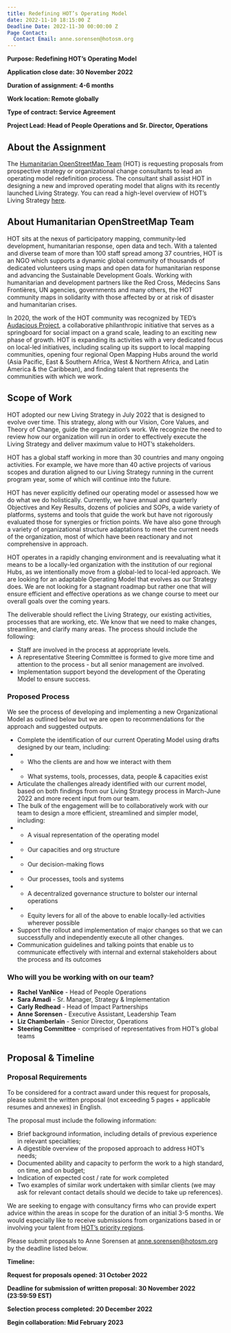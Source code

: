 ```yaml
---
title: Redefining HOT’s Operating Model
date: 2022-11-10 18:15:00 Z
Deadline Date: 2022-11-30 00:00:00 Z
Page Contact:
  Contact Email: anne.sorensen@hotosm.org
---
```


**Purpose: Redefining HOT’s Operating Model**

**Application close date: 30 November 2022**

**Duration of assignment: 4-6 months**

**Work location: Remote globally**

**Type of contract: Service Agreement**

**Project Lead: Head of People Operations  and Sr. Director, Operations**

## About the Assignment

The [Humanitarian OpenStreetMap Team](https://www.hotosm.org/) (HOT) is requesting proposals from prospective strategy or organizational change consultants to lead an operating model redefinition process. The consultant shall assist HOT in designing a new and improved operating model that aligns with its recently launched Living Strategy. You can read a high-level overview of HOT’s Living Strategy [here](https://docs.google.com/presentation/d/14lCmvgZg3SY6Wbsjq7uh6NQ-lXabk4zc/edit#slide=id.p1).

## About Humanitarian OpenStreetMap Team 

HOT sits at the nexus of participatory mapping, community-led development, humanitarian response, open data and tech. With a talented and diverse team of more than 100 staff spread among 37 countries, HOT is an NGO which supports a dynamic global community of thousands of dedicated volunteers using maps and open data for humanitarian response and advancing the Sustainable Development Goals. Working with humanitarian and development partners like the Red Cross, Médecins Sans Frontières, UN agencies, governments and many others, the HOT community maps in solidarity with those affected by or at risk of disaster and humanitarian crises.

In 2020, the work of the HOT community was recognized by TED’s [Audacious Project](https://www.ted.com/talks/rebecca_firth_can_we_call_it_a_world_map_if_it_s_missing_a_billion_people), a collaborative philanthropic initiative that serves as a springboard for social impact on a grand scale, leading to an exciting new phase of growth. HOT is expanding its activities with a very dedicated focus on local-led initiatives, including scaling up its support to local mapping communities, opening four regional Open Mapping Hubs around the world (Asia Pacific, East & Southern Africa, West & Northern Africa, and Latin America & the Caribbean), and finding talent that represents the communities with which we work.


## Scope of Work

HOT adopted our new Living Strategy in July 2022 that is designed to evolve over time. This strategy, along with our Vision, Core Values, and Theory of Change, guide the organization’s work. We recognize the need to review how our organization will run in order to effectively execute the Living Strategy and deliver maximum value to HOT’s stakeholders.

HOT has a global staff working in more than 30 countries and many ongoing activities. For example, we have more than 40 active projects of various scopes and duration aligned to our Living Strategy running in the current program year, some of which will continue into the future. 

HOT has never explicitly defined our operating model or assessed how we do what we do holistically. Currently, we have annual and quarterly Objectives and Key Results, dozens of policies and SOPs, a wide variety of platforms, systems and tools that guide the work but have not rigorously evaluated those for synergies or friction points. We have also gone through a variety of organizational structure adaptations to meet the current needs of the organization, most of which have been reactionary and not comprehensive in approach.

HOT operates in a rapidly changing environment and is reevaluating what it means to be a locally-led organization with the institution of our regional Hubs, as we intentionally move from a global-led to local-led approach. We are looking for an adaptable Operating Model that evolves as our Strategy does. We are not looking for a stagnant roadmap but rather one that will ensure efficient and effective operations as we change course to meet our overall goals over the coming years. 

The deliverable should reflect the Living Strategy, our existing activities, processes that are working, etc. We know that we need to make changes, streamline, and clarify many areas. The process should include the following:
* Staff are involved in the process at appropriate levels.
* A representative Steering Committee is formed to give more time and attention to the process - but all senior management are involved.
* Implementation support beyond the development of the Operating Model to ensure success. 

### Proposed Process
We see the process of developing and implementing a new Organizational Model as outlined below but we are open to recommendations for the approach and suggested outputs.
* Complete the identification of our current Operating Model using drafts designed by our team, including:
* * Who the clients are and how we interact with them
* * What systems, tools, processes, data, people & capacities exist
* Articulate the challenges already identified with our current model, based on both findings from our Living Strategy process in March-June 2022 and more recent input from our team. 
* The bulk of the engagement will be to collaboratively work with our team to design a more efficient, streamlined and simpler model, including:
* * A visual representation of the operating model
* * Our capacities and org structure
* * Our decision-making flows
* * Our processes, tools and systems
* * A decentralized governance structure to bolster our internal operations
* * Equity levers for all of the above to enable locally-led activities wherever possible
* Support the rollout and implementation of major changes so that we can successfully and independently execute all other changes.
* Communication guidelines and talking points that enable us to communicate effectively with internal and external stakeholders about the process and its outcomes

### Who will you be working with on our team?
* **Rachel VanNice** - Head of People Operations
* **Sara Amadi** - Sr. Manager, Strategy & Implementation
* **Carly Redhead** - Head of Impact Partnerships
* **Anne Sorensen** - Executive Assistant, Leadership Team
* **Liz Chamberlain** - Senior Director, Operations
* **Steering Committee** - comprised of representatives from HOT’s global teams

## Proposal & Timeline

### Proposal Requirements
To be considered for a contract award under this request for proposals, please submit the written proposal (not exceeding 5 pages + applicable resumes and annexes) in English. 

The proposal must include the following information: 
* Brief background information, including details of previous experience in relevant specialties;
* A digestible overview of the proposed approach to address HOT’s needs;
* Documented ability and capacity to perform the work to a high standard, on time, and on budget;
* Indication of expected cost / rate for work completed
* Two examples of similar work undertaken with similar clients (we may ask for relevant contact details should we decide to take up references). 

We are seeking to engage with consultancy firms who can provide expert advice within the areas in scope for the duration of an initial 3-5 months. We would especially like to receive submissions from organizations based in or involving your talent from [HOT’s priority regions](https://www.hotosm.org/updates/four-regions-five-years-94-countries-one-billion-people/).

Please submit proposals to Anne Sorensen at [anne.sorensen@hotosm.org](mailto:anne.sorensen@hotosm.org) by the deadline listed below. 

**Timeline:**

**Request for proposals opened: 31 October 2022**

**Deadline for submission of written proposal: 30 November 2022  (23:59:59 EST)**

**Selection process completed: 20 December 2022**

**Begin collaboration: Mid February 2023**